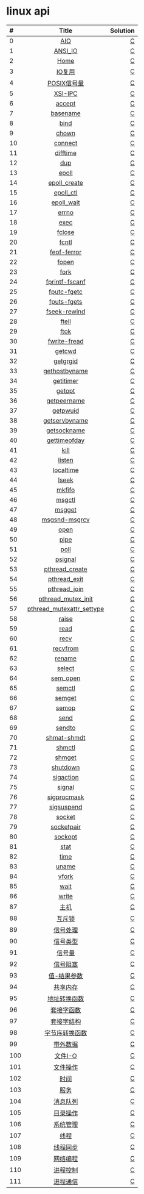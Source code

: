 # linux api
 
| #    |                  Title                   |                                 Solution |
| :--- | :--------------------------------------: | ---------------------------------------: |
|0|[AIO](https://github.com/kuanghl/khl_project/tree/master/notes/linux-note/linux-api/AIO.md)|[C](https://github.com/kuanghl/khl_project/tree/master/notes/linux-note/linux-api/AIO.md)|
|1|[ANSI_IO](https://github.com/kuanghl/khl_project/tree/master/notes/linux-note/linux-api/ANSI_IO.md)|[C](https://github.com/kuanghl/khl_project/tree/master/notes/linux-note/linux-api/ANSI_IO.md)|
|2|[Home](https://github.com/kuanghl/khl_project/tree/master/notes/linux-note/linux-api/Home.md)|[C](https://github.com/kuanghl/khl_project/tree/master/notes/linux-note/linux-api/Home.md)|
|3|[IO复用](https://github.com/kuanghl/khl_project/tree/master/notes/linux-note/linux-api/IO复用.md)|[C](https://github.com/kuanghl/khl_project/tree/master/notes/linux-note/linux-api/IO复用.md)|
|4|[POSIX信号量](https://github.com/kuanghl/khl_project/tree/master/notes/linux-note/linux-api/POSIX信号量.md)|[C](https://github.com/kuanghl/khl_project/tree/master/notes/linux-note/linux-api/POSIX信号量.md)|
|5|[XSI-IPC](https://github.com/kuanghl/khl_project/tree/master/notes/linux-note/linux-api/XSI-IPC.md)|[C](https://github.com/kuanghl/khl_project/tree/master/notes/linux-note/linux-api/XSI-IPC.md)|
|6|[accept](https://github.com/kuanghl/khl_project/tree/master/notes/linux-note/linux-api/accept.md)|[C](https://github.com/kuanghl/khl_project/tree/master/notes/linux-note/linux-api/accept.md)|
|7|[basename](https://github.com/kuanghl/khl_project/tree/master/notes/linux-note/linux-api/basename.md)|[C](https://github.com/kuanghl/khl_project/tree/master/notes/linux-note/linux-api/basename.md)|
|8|[bind](https://github.com/kuanghl/khl_project/tree/master/notes/linux-note/linux-api/bind.md)|[C](https://github.com/kuanghl/khl_project/tree/master/notes/linux-note/linux-api/bind.md)|
|9|[chown](https://github.com/kuanghl/khl_project/tree/master/notes/linux-note/linux-api/chown.md)|[C](https://github.com/kuanghl/khl_project/tree/master/notes/linux-note/linux-api/chown.md)|
|10|[connect](https://github.com/kuanghl/khl_project/tree/master/notes/linux-note/linux-api/connect.md)|[C](https://github.com/kuanghl/khl_project/tree/master/notes/linux-note/linux-api/connect.md)|
|11|[difftime](https://github.com/kuanghl/khl_project/tree/master/notes/linux-note/linux-api/difftime.md)|[C](https://github.com/kuanghl/khl_project/tree/master/notes/linux-note/linux-api/difftime.md)|
|12|[dup](https://github.com/kuanghl/khl_project/tree/master/notes/linux-note/linux-api/dup.md)|[C](https://github.com/kuanghl/khl_project/tree/master/notes/linux-note/linux-api/dup.md)|
|13|[epoll](https://github.com/kuanghl/khl_project/tree/master/notes/linux-note/linux-api/epoll.md)|[C](https://github.com/kuanghl/khl_project/tree/master/notes/linux-note/linux-api/epoll.md)|
|14|[epoll_create](https://github.com/kuanghl/khl_project/tree/master/notes/linux-note/linux-api/epoll_create.md)|[C](https://github.com/kuanghl/khl_project/tree/master/notes/linux-note/linux-api/epoll_create.md)|
|15|[epoll_ctl](https://github.com/kuanghl/khl_project/tree/master/notes/linux-note/linux-api/epoll_ctl.md)|[C](https://github.com/kuanghl/khl_project/tree/master/notes/linux-note/linux-api/epoll_ctl.md)|
|16|[epoll_wait](https://github.com/kuanghl/khl_project/tree/master/notes/linux-note/linux-api/epoll_wait.md)|[C](https://github.com/kuanghl/khl_project/tree/master/notes/linux-note/linux-api/epoll_wait.md)|
|17|[errno](https://github.com/kuanghl/khl_project/tree/master/notes/linux-note/linux-api/errno.md)|[C](https://github.com/kuanghl/khl_project/tree/master/notes/linux-note/linux-api/errno.md)|
|18|[exec](https://github.com/kuanghl/khl_project/tree/master/notes/linux-note/linux-api/exec.md)|[C](https://github.com/kuanghl/khl_project/tree/master/notes/linux-note/linux-api/exec.md)|
|19|[fclose](https://github.com/kuanghl/khl_project/tree/master/notes/linux-note/linux-api/fclose.md)|[C](https://github.com/kuanghl/khl_project/tree/master/notes/linux-note/linux-api/fclose.md)|
|20|[fcntl](https://github.com/kuanghl/khl_project/tree/master/notes/linux-note/linux-api/fcntl.md)|[C](https://github.com/kuanghl/khl_project/tree/master/notes/linux-note/linux-api/fcntl.md)|
|21|[feof-ferror](https://github.com/kuanghl/khl_project/tree/master/notes/linux-note/linux-api/feof-ferror.md)|[C](https://github.com/kuanghl/khl_project/tree/master/notes/linux-note/linux-api/feof-ferror.md)|
|22|[fopen](https://github.com/kuanghl/khl_project/tree/master/notes/linux-note/linux-api/fopen.md)|[C](https://github.com/kuanghl/khl_project/tree/master/notes/linux-note/linux-api/fopen.md)|
|23|[fork](https://github.com/kuanghl/khl_project/tree/master/notes/linux-note/linux-api/fork.md)|[C](https://github.com/kuanghl/khl_project/tree/master/notes/linux-note/linux-api/fork.md)|
|24|[fprintf-fscanf](https://github.com/kuanghl/khl_project/tree/master/notes/linux-note/linux-api/fprintf-fscanf.md)|[C](https://github.com/kuanghl/khl_project/tree/master/notes/linux-note/linux-api/fprintf-fscanf.md)|
|25|[fputc-fgetc](https://github.com/kuanghl/khl_project/tree/master/notes/linux-note/linux-api/fputc-fgetc.md)|[C](https://github.com/kuanghl/khl_project/tree/master/notes/linux-note/linux-api/fputc-fgetc.md)|
|26|[fputs-fgets](https://github.com/kuanghl/khl_project/tree/master/notes/linux-note/linux-api/fputs-fgets.md)|[C](https://github.com/kuanghl/khl_project/tree/master/notes/linux-note/linux-api/fputs-fgets.md)|
|27|[fseek-rewind](https://github.com/kuanghl/khl_project/tree/master/notes/linux-note/linux-api/fseek-rewind.md)|[C](https://github.com/kuanghl/khl_project/tree/master/notes/linux-note/linux-api/fseek-rewind.md)|
|28|[ftell](https://github.com/kuanghl/khl_project/tree/master/notes/linux-note/linux-api/ftell.md)|[C](https://github.com/kuanghl/khl_project/tree/master/notes/linux-note/linux-api/ftell.md)|
|29|[ftok](https://github.com/kuanghl/khl_project/tree/master/notes/linux-note/linux-api/ftok.md)|[C](https://github.com/kuanghl/khl_project/tree/master/notes/linux-note/linux-api/ftok.md)|
|30|[fwrite-fread](https://github.com/kuanghl/khl_project/tree/master/notes/linux-note/linux-api/fwrite-fread.md)|[C](https://github.com/kuanghl/khl_project/tree/master/notes/linux-note/linux-api/fwrite-fread.md)|
|31|[getcwd](https://github.com/kuanghl/khl_project/tree/master/notes/linux-note/linux-api/getcwd.md)|[C](https://github.com/kuanghl/khl_project/tree/master/notes/linux-note/linux-api/getcwd.md)|
|32|[getgrgid](https://github.com/kuanghl/khl_project/tree/master/notes/linux-note/linux-api/getgrgid.md)|[C](https://github.com/kuanghl/khl_project/tree/master/notes/linux-note/linux-api/getgrgid.md)|
|33|[gethostbyname](https://github.com/kuanghl/khl_project/tree/master/notes/linux-note/linux-api/gethostbyname.md)|[C](https://github.com/kuanghl/khl_project/tree/master/notes/linux-note/linux-api/gethostbyname.md)|
|34|[getitimer](https://github.com/kuanghl/khl_project/tree/master/notes/linux-note/linux-api/getitimer.md)|[C](https://github.com/kuanghl/khl_project/tree/master/notes/linux-note/linux-api/getitimer.md)|
|35|[getopt](https://github.com/kuanghl/khl_project/tree/master/notes/linux-note/linux-api/getopt.md)|[C](https://github.com/kuanghl/khl_project/tree/master/notes/linux-note/linux-api/getopt.md)|
|36|[getpeername](https://github.com/kuanghl/khl_project/tree/master/notes/linux-note/linux-api/getpeername.md)|[C](https://github.com/kuanghl/khl_project/tree/master/notes/linux-note/linux-api/getpeername.md)|
|37|[getpwuid](https://github.com/kuanghl/khl_project/tree/master/notes/linux-note/linux-api/getpwuid.md)|[C](https://github.com/kuanghl/khl_project/tree/master/notes/linux-note/linux-api/getpwuid.md)|
|38|[getservbyname](https://github.com/kuanghl/khl_project/tree/master/notes/linux-note/linux-api/getservbyname.md)|[C](https://github.com/kuanghl/khl_project/tree/master/notes/linux-note/linux-api/getservbyname.md)|
|39|[getsockname](https://github.com/kuanghl/khl_project/tree/master/notes/linux-note/linux-api/getsockname.md)|[C](https://github.com/kuanghl/khl_project/tree/master/notes/linux-note/linux-api/getsockname.md)|
|40|[gettimeofday](https://github.com/kuanghl/khl_project/tree/master/notes/linux-note/linux-api/gettimeofday.md)|[C](https://github.com/kuanghl/khl_project/tree/master/notes/linux-note/linux-api/gettimeofday.md)|
|41|[kill](https://github.com/kuanghl/khl_project/tree/master/notes/linux-note/linux-api/kill.md)|[C](https://github.com/kuanghl/khl_project/tree/master/notes/linux-note/linux-api/kill.md)|
|42|[listen](https://github.com/kuanghl/khl_project/tree/master/notes/linux-note/linux-api/listen.md)|[C](https://github.com/kuanghl/khl_project/tree/master/notes/linux-note/linux-api/listen.md)|
|43|[localtime](https://github.com/kuanghl/khl_project/tree/master/notes/linux-note/linux-api/localtime.md)|[C](https://github.com/kuanghl/khl_project/tree/master/notes/linux-note/linux-api/localtime.md)|
|44|[lseek](https://github.com/kuanghl/khl_project/tree/master/notes/linux-note/linux-api/lseek.md)|[C](https://github.com/kuanghl/khl_project/tree/master/notes/linux-note/linux-api/lseek.md)|
|45|[mkfifo](https://github.com/kuanghl/khl_project/tree/master/notes/linux-note/linux-api/mkfifo.md)|[C](https://github.com/kuanghl/khl_project/tree/master/notes/linux-note/linux-api/mkfifo.md)|
|46|[msgctl](https://github.com/kuanghl/khl_project/tree/master/notes/linux-note/linux-api/msgctl.md)|[C](https://github.com/kuanghl/khl_project/tree/master/notes/linux-note/linux-api/msgctl.md)|
|47|[msgget](https://github.com/kuanghl/khl_project/tree/master/notes/linux-note/linux-api/msgget.md)|[C](https://github.com/kuanghl/khl_project/tree/master/notes/linux-note/linux-api/msgget.md)|
|48|[msgsnd-msgrcv](https://github.com/kuanghl/khl_project/tree/master/notes/linux-note/linux-api/msgsnd-msgrcv.md)|[C](https://github.com/kuanghl/khl_project/tree/master/notes/linux-note/linux-api/msgsnd-msgrcv.md)|
|49|[open](https://github.com/kuanghl/khl_project/tree/master/notes/linux-note/linux-api/open.md)|[C](https://github.com/kuanghl/khl_project/tree/master/notes/linux-note/linux-api/open.md)|
|50|[pipe](https://github.com/kuanghl/khl_project/tree/master/notes/linux-note/linux-api/pipe.md)|[C](https://github.com/kuanghl/khl_project/tree/master/notes/linux-note/linux-api/pipe.md)|
|51|[poll](https://github.com/kuanghl/khl_project/tree/master/notes/linux-note/linux-api/poll.md)|[C](https://github.com/kuanghl/khl_project/tree/master/notes/linux-note/linux-api/poll.md)|
|52|[psignal](https://github.com/kuanghl/khl_project/tree/master/notes/linux-note/linux-api/psignal.md)|[C](https://github.com/kuanghl/khl_project/tree/master/notes/linux-note/linux-api/psignal.md)|
|53|[pthread_create](https://github.com/kuanghl/khl_project/tree/master/notes/linux-note/linux-api/pthread_create.md)|[C](https://github.com/kuanghl/khl_project/tree/master/notes/linux-note/linux-api/pthread_create.md)|
|54|[pthread_exit](https://github.com/kuanghl/khl_project/tree/master/notes/linux-note/linux-api/pthread_exit.md)|[C](https://github.com/kuanghl/khl_project/tree/master/notes/linux-note/linux-api/pthread_exit.md)|
|55|[pthread_join](https://github.com/kuanghl/khl_project/tree/master/notes/linux-note/linux-api/pthread_join.md)|[C](https://github.com/kuanghl/khl_project/tree/master/notes/linux-note/linux-api/pthread_join.md)|
|56|[pthread_mutex_init](https://github.com/kuanghl/khl_project/tree/master/notes/linux-note/linux-api/pthread_mutex_init.md)|[C](https://github.com/kuanghl/khl_project/tree/master/notes/linux-note/linux-api/pthread_mutex_init.md)|
|57|[pthread_mutexattr_settype](https://github.com/kuanghl/khl_project/tree/master/notes/linux-note/linux-api/pthread_mutexattr_settype.md)|[C](https://github.com/kuanghl/khl_project/tree/master/notes/linux-note/linux-api/pthread_mutexattr_settype.md)|
|58|[raise](https://github.com/kuanghl/khl_project/tree/master/notes/linux-note/linux-api/raise.md)|[C](https://github.com/kuanghl/khl_project/tree/master/notes/linux-note/linux-api/raise.md)|
|59|[read](https://github.com/kuanghl/khl_project/tree/master/notes/linux-note/linux-api/read.md)|[C](https://github.com/kuanghl/khl_project/tree/master/notes/linux-note/linux-api/read.md)|
|60|[recv](https://github.com/kuanghl/khl_project/tree/master/notes/linux-note/linux-api/recv.md)|[C](https://github.com/kuanghl/khl_project/tree/master/notes/linux-note/linux-api/recv.md)|
|61|[recvfrom](https://github.com/kuanghl/khl_project/tree/master/notes/linux-note/linux-api/recvfrom.md)|[C](https://github.com/kuanghl/khl_project/tree/master/notes/linux-note/linux-api/recvfrom.md)|
|62|[rename](https://github.com/kuanghl/khl_project/tree/master/notes/linux-note/linux-api/rename.md)|[C](https://github.com/kuanghl/khl_project/tree/master/notes/linux-note/linux-api/rename.md)|
|63|[select](https://github.com/kuanghl/khl_project/tree/master/notes/linux-note/linux-api/select.md)|[C](https://github.com/kuanghl/khl_project/tree/master/notes/linux-note/linux-api/select.md)|
|64|[sem_open](https://github.com/kuanghl/khl_project/tree/master/notes/linux-note/linux-api/sem_open.md)|[C](https://github.com/kuanghl/khl_project/tree/master/notes/linux-note/linux-api/sem_open.md)|
|65|[semctl](https://github.com/kuanghl/khl_project/tree/master/notes/linux-note/linux-api/semctl.md)|[C](https://github.com/kuanghl/khl_project/tree/master/notes/linux-note/linux-api/semctl.md)|
|66|[semget](https://github.com/kuanghl/khl_project/tree/master/notes/linux-note/linux-api/semget.md)|[C](https://github.com/kuanghl/khl_project/tree/master/notes/linux-note/linux-api/semget.md)|
|67|[semop](https://github.com/kuanghl/khl_project/tree/master/notes/linux-note/linux-api/semop.md)|[C](https://github.com/kuanghl/khl_project/tree/master/notes/linux-note/linux-api/semop.md)|
|68|[send](https://github.com/kuanghl/khl_project/tree/master/notes/linux-note/linux-api/send.md)|[C](https://github.com/kuanghl/khl_project/tree/master/notes/linux-note/linux-api/send.md)|
|69|[sendto](https://github.com/kuanghl/khl_project/tree/master/notes/linux-note/linux-api/sendto.md)|[C](https://github.com/kuanghl/khl_project/tree/master/notes/linux-note/linux-api/sendto.md)|
|70|[shmat-shmdt](https://github.com/kuanghl/khl_project/tree/master/notes/linux-note/linux-api/shmat-shmdt.md)|[C](https://github.com/kuanghl/khl_project/tree/master/notes/linux-note/linux-api/shmat-shmdt.md)|
|71|[shmctl](https://github.com/kuanghl/khl_project/tree/master/notes/linux-note/linux-api/shmctl.md)|[C](https://github.com/kuanghl/khl_project/tree/master/notes/linux-note/linux-api/shmctl.md)|
|72|[shmget](https://github.com/kuanghl/khl_project/tree/master/notes/linux-note/linux-api/shmget.md)|[C](https://github.com/kuanghl/khl_project/tree/master/notes/linux-note/linux-api/shmget.md)|
|73|[shutdown](https://github.com/kuanghl/khl_project/tree/master/notes/linux-note/linux-api/shutdown.md)|[C](https://github.com/kuanghl/khl_project/tree/master/notes/linux-note/linux-api/shutdown.md)|
|74|[sigaction](https://github.com/kuanghl/khl_project/tree/master/notes/linux-note/linux-api/sigaction.md)|[C](https://github.com/kuanghl/khl_project/tree/master/notes/linux-note/linux-api/sigaction.md)|
|75|[signal](https://github.com/kuanghl/khl_project/tree/master/notes/linux-note/linux-api/signal.md)|[C](https://github.com/kuanghl/khl_project/tree/master/notes/linux-note/linux-api/signal.md)|
|76|[sigprocmask](https://github.com/kuanghl/khl_project/tree/master/notes/linux-note/linux-api/sigprocmask.md)|[C](https://github.com/kuanghl/khl_project/tree/master/notes/linux-note/linux-api/sigprocmask.md)|
|77|[sigsuspend](https://github.com/kuanghl/khl_project/tree/master/notes/linux-note/linux-api/sigsuspend.md)|[C](https://github.com/kuanghl/khl_project/tree/master/notes/linux-note/linux-api/sigsuspend.md)|
|78|[socket](https://github.com/kuanghl/khl_project/tree/master/notes/linux-note/linux-api/socket.md)|[C](https://github.com/kuanghl/khl_project/tree/master/notes/linux-note/linux-api/socket.md)|
|79|[socketpair](https://github.com/kuanghl/khl_project/tree/master/notes/linux-note/linux-api/socketpair.md)|[C](https://github.com/kuanghl/khl_project/tree/master/notes/linux-note/linux-api/socketpair.md)|
|80|[sockopt](https://github.com/kuanghl/khl_project/tree/master/notes/linux-note/linux-api/sockopt.md)|[C](https://github.com/kuanghl/khl_project/tree/master/notes/linux-note/linux-api/sockopt.md)|
|81|[stat](https://github.com/kuanghl/khl_project/tree/master/notes/linux-note/linux-api/stat.md)|[C](https://github.com/kuanghl/khl_project/tree/master/notes/linux-note/linux-api/stat.md)|
|82|[time](https://github.com/kuanghl/khl_project/tree/master/notes/linux-note/linux-api/time.md)|[C](https://github.com/kuanghl/khl_project/tree/master/notes/linux-note/linux-api/time.md)|
|83|[uname](https://github.com/kuanghl/khl_project/tree/master/notes/linux-note/linux-api/uname.md)|[C](https://github.com/kuanghl/khl_project/tree/master/notes/linux-note/linux-api/uname.md)|
|84|[vfork](https://github.com/kuanghl/khl_project/tree/master/notes/linux-note/linux-api/vfork.md)|[C](https://github.com/kuanghl/khl_project/tree/master/notes/linux-note/linux-api/vfork.md)|
|85|[wait](https://github.com/kuanghl/khl_project/tree/master/notes/linux-note/linux-api/wait.md)|[C](https://github.com/kuanghl/khl_project/tree/master/notes/linux-note/linux-api/wait.md)|
|86|[write](https://github.com/kuanghl/khl_project/tree/master/notes/linux-note/linux-api/write.md)|[C](https://github.com/kuanghl/khl_project/tree/master/notes/linux-note/linux-api/write.md)|
|87|[主机](https://github.com/kuanghl/khl_project/tree/master/notes/linux-note/linux-api/主机.md)|[C](https://github.com/kuanghl/khl_project/tree/master/notes/linux-note/linux-api/主机.md)|
|88|[互斥锁](https://github.com/kuanghl/khl_project/tree/master/notes/linux-note/linux-api/互斥锁.md)|[C](https://github.com/kuanghl/khl_project/tree/master/notes/linux-note/linux-api/互斥锁.md)|
|89|[信号处理](https://github.com/kuanghl/khl_project/tree/master/notes/linux-note/linux-api/信号处理.md)|[C](https://github.com/kuanghl/khl_project/tree/master/notes/linux-note/linux-api/信号处理.md)|
|90|[信号类型](https://github.com/kuanghl/khl_project/tree/master/notes/linux-note/linux-api/信号类型.md)|[C](https://github.com/kuanghl/khl_project/tree/master/notes/linux-note/linux-api/信号类型.md)|
|91|[信号量](https://github.com/kuanghl/khl_project/tree/master/notes/linux-note/linux-api/信号量.md)|[C](https://github.com/kuanghl/khl_project/tree/master/notes/linux-note/linux-api/信号量.md)|
|92|[信号阻塞](https://github.com/kuanghl/khl_project/tree/master/notes/linux-note/linux-api/信号阻塞.md)|[C](https://github.com/kuanghl/khl_project/tree/master/notes/linux-note/linux-api/信号阻塞.md)|
|93|[值-结果参数](https://github.com/kuanghl/khl_project/tree/master/notes/linux-note/linux-api/值-结果参数.md)|[C](https://github.com/kuanghl/khl_project/tree/master/notes/linux-note/linux-api/值-结果参数.md)|
|94|[共享内存](https://github.com/kuanghl/khl_project/tree/master/notes/linux-note/linux-api/共享内存.md)|[C](https://github.com/kuanghl/khl_project/tree/master/notes/linux-note/linux-api/共享内存.md)|
|95|[地址转换函数](https://github.com/kuanghl/khl_project/tree/master/notes/linux-note/linux-api/地址转换函数.md)|[C](https://github.com/kuanghl/khl_project/tree/master/notes/linux-note/linux-api/地址转换函数.md)|
|96|[套接字函数](https://github.com/kuanghl/khl_project/tree/master/notes/linux-note/linux-api/套接字函数.md)|[C](https://github.com/kuanghl/khl_project/tree/master/notes/linux-note/linux-api/套接字函数.md)|
|97|[套接字结构](https://github.com/kuanghl/khl_project/tree/master/notes/linux-note/linux-api/套接字结构.md)|[C](https://github.com/kuanghl/khl_project/tree/master/notes/linux-note/linux-api/套接字结构.md)|
|98|[字节序转换函数](https://github.com/kuanghl/khl_project/tree/master/notes/linux-note/linux-api/字节序转换函数.md)|[C](https://github.com/kuanghl/khl_project/tree/master/notes/linux-note/linux-api/字节序转换函数.md)|
|99|[带外数据](https://github.com/kuanghl/khl_project/tree/master/notes/linux-note/linux-api/带外数据.md)|[C](https://github.com/kuanghl/khl_project/tree/master/notes/linux-note/linux-api/带外数据.md)|
|100|[文件I-O](https://github.com/kuanghl/khl_project/tree/master/notes/linux-note/linux-api/文件I-O.md)|[C](https://github.com/kuanghl/khl_project/tree/master/notes/linux-note/linux-api/文件I-O.md)|
|101|[文件操作](https://github.com/kuanghl/khl_project/tree/master/notes/linux-note/linux-api/文件操作.md)|[C](https://github.com/kuanghl/khl_project/tree/master/notes/linux-note/linux-api/文件操作.md)|
|102|[时间](https://github.com/kuanghl/khl_project/tree/master/notes/linux-note/linux-api/时间.md)|[C](https://github.com/kuanghl/khl_project/tree/master/notes/linux-note/linux-api/时间.md)|
|103|[服务](https://github.com/kuanghl/khl_project/tree/master/notes/linux-note/linux-api/服务.md)|[C](https://github.com/kuanghl/khl_project/tree/master/notes/linux-note/linux-api/服务.md)|
|104|[消息队列](https://github.com/kuanghl/khl_project/tree/master/notes/linux-note/linux-api/消息队列.md)|[C](https://github.com/kuanghl/khl_project/tree/master/notes/linux-note/linux-api/消息队列.md)|
|105|[目录操作](https://github.com/kuanghl/khl_project/tree/master/notes/linux-note/linux-api/目录操作.md)|[C](https://github.com/kuanghl/khl_project/tree/master/notes/linux-note/linux-api/目录操作.md)|
|106|[系统管理](https://github.com/kuanghl/khl_project/tree/master/notes/linux-note/linux-api/系统管理.md)|[C](https://github.com/kuanghl/khl_project/tree/master/notes/linux-note/linux-api/系统管理.md)|
|107|[线程](https://github.com/kuanghl/khl_project/tree/master/notes/linux-note/linux-api/线程.md)|[C](https://github.com/kuanghl/khl_project/tree/master/notes/linux-note/linux-api/线程.md)|
|108|[线程同步](https://github.com/kuanghl/khl_project/tree/master/notes/linux-note/linux-api/线程同步.md)|[C](https://github.com/kuanghl/khl_project/tree/master/notes/linux-note/linux-api/线程同步.md)|
|109|[网络编程](https://github.com/kuanghl/khl_project/tree/master/notes/linux-note/linux-api/网络编程.md)|[C](https://github.com/kuanghl/khl_project/tree/master/notes/linux-note/linux-api/网络编程.md)|
|110|[进程控制](https://github.com/kuanghl/khl_project/tree/master/notes/linux-note/linux-api/进程控制.md)|[C](https://github.com/kuanghl/khl_project/tree/master/notes/linux-note/linux-api/进程控制.md)|
|111|[进程通信](https://github.com/kuanghl/khl_project/tree/master/notes/linux-note/linux-api/进程通信.md)|[C](https://github.com/kuanghl/khl_project/tree/master/notes/linux-note/linux-api/进程通信.md)|
